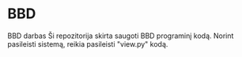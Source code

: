 # BBD
BBD darbas
Ši repozitorija skirta saugoti BBD programinį kodą. Norint pasileisti sistemą, reikia pasileisti "view.py" kodą. 
